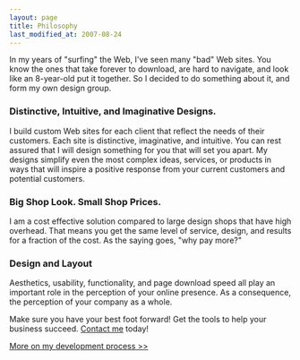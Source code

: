```yaml
---
layout: page
title: Philosophy
last_modified_at: 2007-08-24
---
```

In my years of "surfing" the Web, I've seen many "bad" Web sites. You know the ones that take forever to download, are hard to navigate, and look like an 8-year-old put it together. So I decided to do something about it, and form my own design group.

### Distinctive, Intuitive, and Imaginative Designs.

I build custom Web sites for each client that reflect the needs of their customers. Each site is distinctive, imaginative, and intuitive. You can rest assured that I will design something for you that will set you apart. My designs simplify even the most complex ideas, services, or products in ways that will inspire a positive response from your current customers and potential customers.

### Big Shop Look. Small Shop Prices.

I am a cost effective solution compared to large design shops that have high overhead. That means you get the same level of service, design, and results for a fraction of the cost. As the saying goes, "why pay more?"

### Design and Layout

Aesthetics, usability, functionality, and page download speed all play an important role in the perception of your online presence. As a consequence, the perception of your company as a whole.

Make sure you have your best foot forward! Get the tools to help your business succeed. [Contact me](contact_me.html) today!

[More on my development process &gt;&gt;](process.html)